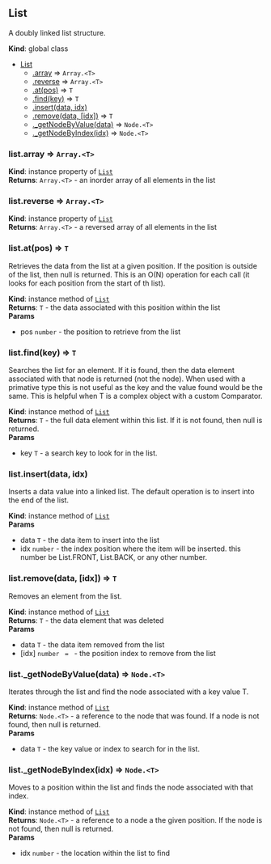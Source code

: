 <a name="List"></a>

## List
A doubly linked list structure.

**Kind**: global class  

* [List](#List)
    * [.array](#List+array) ⇒ <code>Array.&lt;T&gt;</code>
    * [.reverse](#List+reverse) ⇒ <code>Array.&lt;T&gt;</code>
    * [.at(pos)](#List+at) ⇒ <code>T</code>
    * [.find(key)](#List+find) ⇒ <code>T</code>
    * [.insert(data, idx)](#List+insert)
    * [.remove(data, [idx])](#List+remove) ⇒ <code>T</code>
    * [._getNodeByValue(data)](#List+_getNodeByValue) ⇒ <code>Node.&lt;T&gt;</code>
    * [._getNodeByIndex(idx)](#List+_getNodeByIndex) ⇒ <code>Node.&lt;T&gt;</code>

<a name="List+array"></a>

### list.array ⇒ <code>Array.&lt;T&gt;</code>
**Kind**: instance property of [<code>List</code>](#List)  
**Returns**: <code>Array.&lt;T&gt;</code> - an inorder array of all elements in the list  
<a name="List+reverse"></a>

### list.reverse ⇒ <code>Array.&lt;T&gt;</code>
**Kind**: instance property of [<code>List</code>](#List)  
**Returns**: <code>Array.&lt;T&gt;</code> - a reversed array of all elements in the list  
<a name="List+at"></a>

### list.at(pos) ⇒ <code>T</code>
Retrieves the data from the list at a given position.  If the position
is outside of the list, then null is returned.  This is an O(N)
operation for each call (it looks for each position from the start
of th list).

**Kind**: instance method of [<code>List</code>](#List)  
**Returns**: <code>T</code> - the data associated with this position within the list  
**Params**

- pos <code>number</code> - the position to retrieve from the list

<a name="List+find"></a>

### list.find(key) ⇒ <code>T</code>
Searches the list for an element.  If it is found, then the data element
associated with that node is returned (not the node).  When used with a
primative type this is not useful as the key and the value found would
be the same.  This is helpful when T is a complex object with a custom
Comparator.

**Kind**: instance method of [<code>List</code>](#List)  
**Returns**: <code>T</code> - the full data element within this list.  If it is not found,
then null is returned.  
**Params**

- key <code>T</code> - a search key to look for in the list.

<a name="List+insert"></a>

### list.insert(data, idx)
Inserts a data value into a linked list.  The default operation is to
insert into the end of the list.

**Kind**: instance method of [<code>List</code>](#List)  
**Params**

- data <code>T</code> - the data item to insert into the list
- idx <code>number</code> - the index position where the item will be inserted.
this number be List.FRONT, List.BACK, or any other number.

<a name="List+remove"></a>

### list.remove(data, [idx]) ⇒ <code>T</code>
Removes an element from the list.

**Kind**: instance method of [<code>List</code>](#List)  
**Returns**: <code>T</code> - the data element that was deleted  
**Params**

- data <code>T</code> - the data item removed from the list
- [idx] <code>number</code> <code> = </code> - the position index to remove from the list

<a name="List+_getNodeByValue"></a>

### list.\_getNodeByValue(data) ⇒ <code>Node.&lt;T&gt;</code>
Iterates through the list and find the node associated with a key
value T.

**Kind**: instance method of [<code>List</code>](#List)  
**Returns**: <code>Node.&lt;T&gt;</code> - a reference to the node that was found.  If a node
is not found, then null is returned.  
**Params**

- data <code>T</code> - the key value or index to search for in the list.

<a name="List+_getNodeByIndex"></a>

### list.\_getNodeByIndex(idx) ⇒ <code>Node.&lt;T&gt;</code>
Moves to a position within the list and finds the node associated
with that index.

**Kind**: instance method of [<code>List</code>](#List)  
**Returns**: <code>Node.&lt;T&gt;</code> - a reference to a node a the given position.  If the
node is not found, then null is returned.  
**Params**

- idx <code>number</code> - the location within the list to find

